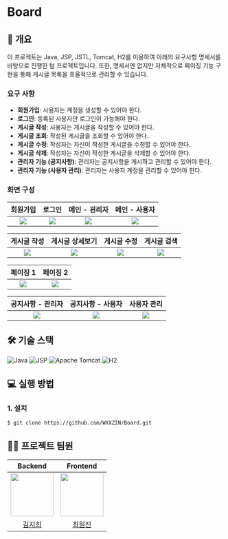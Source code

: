# Board

## 📝 개요

이 프로젝트는 Java, JSP, JSTL, Tomcat, H2를 이용하여 아래의 요구사항 명세서를 바탕으로 진행한 텀 프로젝트입니다. 또한, 명세서엔 없지만 자체적으로 페이징 기능 구현을 통해 게시글 목록을 효율적으로 관리할 수 있습니다.

### 요구 사항

- **회원가입**: 사용자는 계정을 생성할 수 있어야 한다.
- **로그인**: 등록된 사용자만 로그인이 가능해야 한다.
- **게시글 작성**: 사용자는 게시글을 작성할 수 있어야 한다.
- **게시글 조회**: 작성된 게시글을 조회할 수 있어야 한다.
- **게시글 수정**: 작성자는 자신이 작성한 게시글을 수정할 수 있어야 한다.
- **게시글 삭제**: 작성자는 자신이 작성한 게시글을 삭제할 수 있어야 한다.
- **관리자 기능 (공지사항)**: 관리자는 공지사항을 게시하고 관리할 수 있어야 한다.
- **관리자 기능 (사용자 관리)**: 관리자는 사용자 계정을 관리할 수 있어야 한다.

### 화면 구성
|회원가입|로그인|메인 - 괸리자|메인 - 사용자|
|:---:|:---:|:---:|:---:|
| <img src="https://github.com/user-attachments/assets/b8653653-05ca-4fde-9c83-2560afe7c428"> | <img src="https://github.com/user-attachments/assets/8b834a2a-3779-48cc-b540-4a7c59e416ad"> | <img src="https://github.com/user-attachments/assets/d47260d9-4cb5-4b99-a2f1-008c4ae681a1"> | <img src="https://github.com/user-attachments/assets/7e8798d6-fd52-4c8c-b8a5-f30755e6df38"> |

| 게시글 작성 | 게시글 상세보기 | 게시글 수정 | 게시글 검색 |
|:---:|:---:|:---:|:---:|
| <img src="https://github.com/user-attachments/assets/3049b7f1-2398-4010-a453-3d6abb494f1f"> | <img src="https://github.com/user-attachments/assets/0a1e10a4-738c-4a3c-ad32-31dcddb8a0c3"> | <img src="https://github.com/user-attachments/assets/f2fbce22-3153-461d-a38a-869597a04074"> | <img src="https://github.com/user-attachments/assets/888b99d2-8264-4d57-a2d6-495bde0339d7"> |

| 페이징 1 | 페이징 2 |
|:---:|:---:|
| <img src="https://github.com/user-attachments/assets/1bebc035-96ea-4195-bfd6-170d6d533b16"> | <img src="https://github.com/user-attachments/assets/17115efd-4f3e-4147-ad71-c9e80c641a32"> |

| 공지사항 - 관리자 | 공지사항 - 사용자 | 사용자 관리 |
|:---:|:---:|:---:|
| <img src="https://github.com/user-attachments/assets/a6929ea0-a534-421a-a090-642fc6eb69a7"> | <img src="https://github.com/user-attachments/assets/12d1cba3-416d-4a6b-918a-7b1112635bca"> | <img src="https://github.com/user-attachments/assets/33eec3c9-4b3e-44cc-a2b7-f5f25b83efce"> |

## 🛠 기술 스택

![Java](https://img.shields.io/badge/Java-ED8B00?style=for-the-badge&logo=python&logoColor=white)
![JSP](https://img.shields.io/badge/JSP-ED8B00?style=for-the-badge&logo=jsp&logoColor=white)
![Apache Tomcat](https://img.shields.io/badge/Apache%20Tomcat-F8DC75?style=for-the-badge&logo=apachetomcat&logoColor=black)
![H2](https://img.shields.io/badge/H2-4CAF50?style=for-the-badge&logo=h2t&logoColor=white)

## 💻 실행 방법

### 1. **설치**

```bash
$ git clone https://github.com/WXXZIN/Board.git
```
## 💁‍♂️ 프로젝트 팀원
| Backend | Frontend |
|:---:|:---:|
| <img src="https://github.com/Mustache0318.png" width="100" /> | <img src="https://github.com/WXXZIN.png" width="100" /> |
| [김지희](https://github.com/Mustache0318) | [최원진](https://github.com/WXXZIN) |
